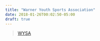 ```yaml
---
title: "Warner Youth Sports Association"
date: 2018-01-26T00:02:50-05:00
draft: true
---
```


<link href="/css/wysa.css" rel="stylesheet">

<div id="fb-root"></div>
<script>(function(d, s, id) {
  var js, fjs = d.getElementsByTagName(s)[0];
  if (d.getElementById(id)) return;
  js = d.createElement(s); js.id = id;
  js.src = 'https://connect.facebook.net/en_US/sdk.js#xfbml=1&version=v2.11';
  fjs.parentNode.insertBefore(js, fjs);
}(document, 'script', 'facebook-jssdk'));</script>

<div class="fb-page" data-href="https://www.facebook.com/wysayouthsports" data-tabs="timeline, events" data-width="500" data-small-header="true" data-adapt-container-width="true" data-hide-cover="false" data-show-facepile="false"><blockquote cite="https://www.facebook.com/wysayouthsports" class="fb-xfbml-parse-ignore"><a href="https://www.facebook.com/wysayouthsports">WYSA</a></blockquote></div>
